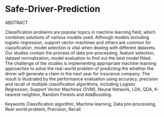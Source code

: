 # Safe-Driver-Prediction

ABSTRACT

Classification problems are popular topics in machine learning field, which combines solutions of various models used. Although models including logistic regression, support vector machines and others are common for classification, model selection is vital when dealing with different datasets. Our studies contain the process of data pre-processing, feature selection, dataset normalization, model evaluation to find out the best model fitted. The challenge of the studies is implementing appropriate machine learning approaches to solve the real-world problem of predicting the whether the driver will generate a claim in the next year for insurance company. The result is illustrated by the performance evaluation using accuracy, precision and recall of multiple classification algorithms, including Logistic Regression, Support Vector Machines (SVM), Neural Network, LDA, QDA, K-nearest-neighbor, Random Forests and AdaBoosting.

Keywords
Classification algorithm, Machine learning, Data pre-processing, Real-world problem, Precision, Recall
